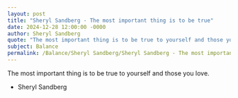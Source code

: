 ```yaml
---
layout: post
title: "Sheryl Sandberg - The most important thing is to be true"
date: 2024-12-28 12:00:00 -0000
author: Sheryl Sandberg
quote: "The most important thing is to be true to yourself and those you love."
subject: Balance
permalink: /Balance/Sheryl Sandberg/Sheryl Sandberg - The most important thing is to be true
---
```


The most important thing is to be true to yourself and those you love.

- Sheryl Sandberg
